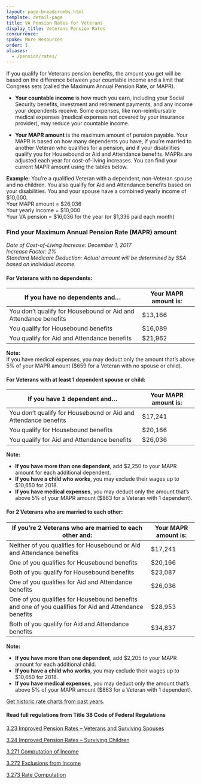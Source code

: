 ```yaml
---
layout: page-breadcrumbs.html
template: detail-page
title: VA Pension Rates for Veterans
display_title: Veterans Pension Rates
concurrence:
spoke: More Resources
order: 1
aliases:
  - /pension/rates/
---
```


<div class="va-introtext">

If you qualify for Veterans pension benefits, the amount you get will be based on the difference between your countable income and a limit that Congress sets (called the Maximum Annual Pension Rate, or MAPR).

</div>

- **Your countable income** is how much you earn, including your Social Security benefits, investment and retirement payments, and any income your dependents receive. Some expenses, like non-reimbursable medical expenses (medical expenses not covered by your insurance provider), may reduce your countable income.

- **Your MAPR amount** is the maximum amount of pension payable. Your MAPR is based on how many dependents you have, if you’re married to another Veteran who qualifies for a pension, and if your disabilities qualify you for Housebound or Aid and Attendance benefits. MAPRs are adjusted each year for cost-of-living increases. You can find your current MAPR amount using the tables below.

**Example:**
You’re a qualified Veteran with a dependent, non-Veteran spouse and no children. You also qualify for Aid and Attendance benefits based on your disabilities. You and your spouse have a combined yearly income of $10,000.
<br>
Your MAPR amount = $26,036 <br>
Your yearly income = $10,000 <br>
Your VA pension = $16,036 for the year (or $1,336 paid each month)

### Find your Maximum Annual Pension Rate (MAPR) amount

*Date of Cost-of-Living Increase: December 1, 2017* <br>
*Increase Factor: 2%* <br>
*Standard Medicare Deduction: Actual amount will be determined by SSA based on individual income.*

#### For Veterans with no dependents:

| **If you have no dependents and…** | **Your MAPR amount is:** |
| --- | --- |
| You don’t qualify for Housebound or Aid and Attendance benefits | $13,166 |
| You qualify for Housebound benefits | $16,089 |
| You qualify for Aid and Attendance benefits | $21,962 |

**Note:** <br>
If you have medical expenses, you may deduct only the amount that’s above 5% of your MAPR amount ($659 for a Veteran with no spouse or child).

#### For Veterans with at least 1 dependent spouse or child:

| **If you have 1 dependent and…** | **Your MAPR amount is:** |
| --- | --- |
| You don’t qualify for Housebound or Aid and Attendance benefits | $17,241 |
| You qualify for Housebound benefits | $20,166 |
| You qualify for Aid and Attendance benefits | $26,036 |

**Note:**
- **If you have more than one dependent**, add $2,250 to your MAPR amount for each additional dependent.
- **If you have a child who works**, you may exclude their wages up to $10,650 for 2018.
- **If you have medical expenses**, you may deduct only the amount that’s above 5% of your MAPR amount ($863 for a Veteran with 1 dependent).

#### For 2 Veterans who are married to each other:

| **If you’re 2 Veterans who are married to each other and:** | **Your MAPR amount is:** |
| --- | --- |
| Neither of you qualifies for Housebound or Aid and Attendance benefits | $17,241 |
| One of you qualifies for Housebound benefits | $20,166 |
| Both of you qualify for Housebound benefits | $23,087 |
| One of you qualifies for Aid and Attendance benefits | $26,036 |
| One of you qualifies for Housebound benefits and one of you qualifies for Aid and Attendance benefits | $28,953 |
| Both of you qualify for Aid and Attendance benefits | $34,837 |

**Note:**
- **If you have more than one dependent**, add $2,205 to your MAPR amount for each additional child.
- **If you have a child who works**, you may exclude their wages up to $10,650 for 2018.
- **If you have medical expenses**, you may deduct only the amount that’s above 5% of your MAPR amount ($863 for a Veteran with 1 dependent).

[Get historic rate charts from past years](https://www.benefits.va.gov/pension/current_rates_veteran_pen.asp).

#### Read full regulations from Title 38 Code of Federal Regulations

[3.23 Improved Pension Rates – Veterans and Surviving Spouses](https://www.ecfr.gov/cgi-bin/text-idx?SID=ad275643432556b9dda942343fb89296&mc=true&node=pt38.1.3&rgn=div58#se38.1.3_123)

[3.24 Improved Pension Rates – Surviving Children](https://www.ecfr.gov/cgi-bin/text-idx?SID=ad275643432556b9dda942343fb89296&mc=true&node=pt38.1.3&rgn=div58#se38.1.3_124)

[3.271 Computation of Income](https://www.ecfr.gov/cgi-bin/text-idx?SID=ad275643432556b9dda942343fb89296&mc=true&node=pt38.1.3&rgn=div58#se38.1.3_1271)

[3.272 Exclusions from Income](https://www.ecfr.gov/cgi-bin/text-idx?SID=ad275643432556b9dda942343fb89296&mc=true&node=pt38.1.3&rgn=div58#se38.1.3_1272)

[3.273 Rate Computation](https://www.ecfr.gov/cgi-bin/text-idx?SID=ad275643432556b9dda942343fb89296&mc=true&node=pt38.1.3&rgn=div58#se38.1.3_1273)
